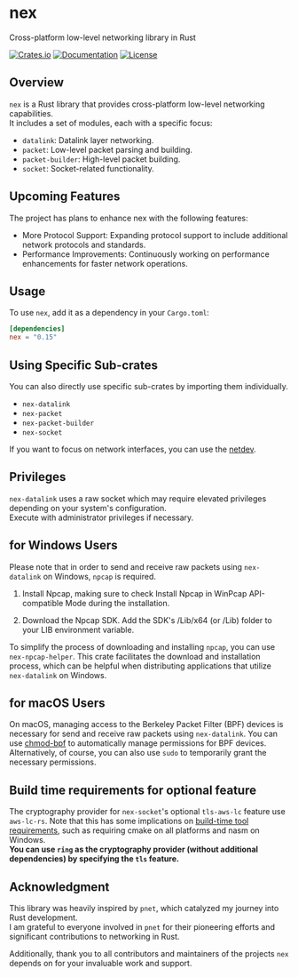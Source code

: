 # nex

Cross-platform low-level networking library in Rust

[![Crates.io](https://img.shields.io/crates/v/nex.svg)](https://crates.io/crates/nex)
[![Documentation](https://docs.rs/nex/badge.svg)](https://docs.rs/nex)
[![License](https://img.shields.io/crates/l/nex.svg)](https://github.com/shellrow/nex/blob/main/LICENSE)

## Overview

`nex` is a Rust library that provides cross-platform low-level networking capabilities.   
It includes a set of modules, each with a specific focus:

- `datalink`: Datalink layer networking. 
- `packet`: Low-level packet parsing and building. 
- `packet-builder`: High-level packet building. 
- `socket`: Socket-related functionality.

## Upcoming Features
The project has plans to enhance nex with the following features:  
- More Protocol Support: Expanding protocol support to include additional network protocols and standards.
- Performance Improvements: Continuously working on performance enhancements for faster network operations.

## Usage

To use `nex`, add it as a dependency in your `Cargo.toml`:

```toml
[dependencies]
nex = "0.15"
```

## Using Specific Sub-crates
You can also directly use specific sub-crates by importing them individually.
- `nex-datalink`
- `nex-packet`
- `nex-packet-builder`
- `nex-socket`

If you want to focus on network interfaces, you can use the [netdev](https://github.com/shellrow/netdev).


## Privileges
`nex-datalink` uses a raw socket which may require elevated privileges depending on your system's configuration.  
Execute with administrator privileges if necessary.

## for Windows Users
Please note that in order to send and receive raw packets using `nex-datalink` on Windows, `npcap` is required.

1. Install Npcap, making sure to check Install Npcap in WinPcap API-compatible Mode during the installation.

2. Download the Npcap SDK. Add the SDK's /Lib/x64 (or /Lib) folder to your LIB environment variable.

To simplify the process of downloading and installing `npcap`, you can use `nex-npcap-helper`. This crate facilitates the download and installation process, which can be helpful when distributing applications that utilize `nex-datalink` on Windows.

## for macOS Users
On macOS, managing access to the Berkeley Packet Filter (BPF) devices is necessary for send and receive raw packets using `nex-datalink`.
You can use [chmod-bpf](https://github.com/shellrow/chmod-bpf) to automatically manage permissions for BPF devices.
Alternatively, of course, you can also use `sudo` to temporarily grant the necessary permissions.

## Build time requirements for optional feature
The cryptography provider for `nex-socket`'s optional `tls-aws-lc` feature use `aws-lc-rs`. Note that this has some implications on [build-time tool requirements](https://aws.github.io/aws-lc-rs/requirements/index.html), such as requiring cmake on all platforms and nasm on Windows.  
**You can use `ring` as the cryptography provider (without additional dependencies) by specifying the `tls` feature.**

## Acknowledgment
This library was heavily inspired by `pnet`, which catalyzed my journey into Rust development.  
I am grateful to everyone involved in `pnet` for their pioneering efforts and significant contributions to networking in Rust.  

Additionally, thank you to all contributors and maintainers of the projects `nex` depends on for your invaluable work and support.
